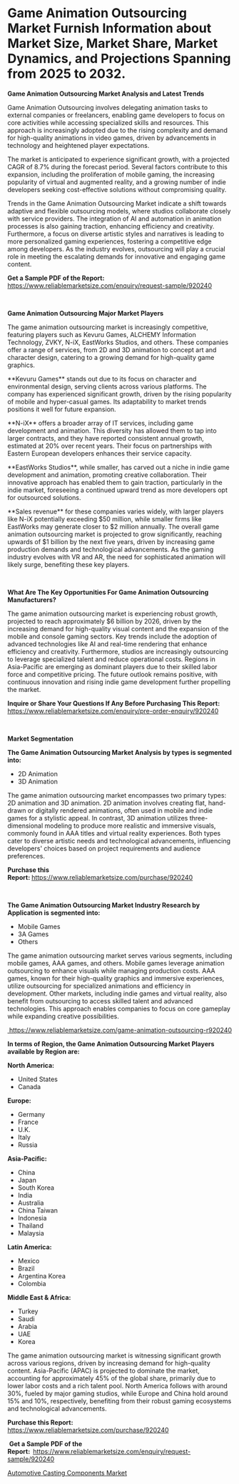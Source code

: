 <p><h1>Game Animation Outsourcing Market Furnish Information about Market Size, Market Share, Market Dynamics, and Projections Spanning from 2025 to 2032.</h1></p><p><strong>Game Animation Outsourcing Market Analysis and Latest Trends</strong></p>
<p><p>Game Animation Outsourcing involves delegating animation tasks to external companies or freelancers, enabling game developers to focus on core activities while accessing specialized skills and resources. This approach is increasingly adopted due to the rising complexity and demand for high-quality animations in video games, driven by advancements in technology and heightened player expectations.</p><p>The market is anticipated to experience significant growth, with a projected CAGR of 8.7% during the forecast period. Several factors contribute to this expansion, including the proliferation of mobile gaming, the increasing popularity of virtual and augmented reality, and a growing number of indie developers seeking cost-effective solutions without compromising quality. </p><p>Trends in the Game Animation Outsourcing Market indicate a shift towards adaptive and flexible outsourcing models, where studios collaborate closely with service providers. The integration of AI and automation in animation processes is also gaining traction, enhancing efficiency and creativity. Furthermore, a focus on diverse artistic styles and narratives is leading to more personalized gaming experiences, fostering a competitive edge among developers. As the industry evolves, outsourcing will play a crucial role in meeting the escalating demands for innovative and engaging game content.</p></p>
<p><strong>Get a Sample PDF of the Report:&nbsp;</strong> <a href="https://www.reliablemarketsize.com/enquiry/request-sample/920240?utm_campaign=2804&utm_medium=2&utm_source=Github&utm_content=ia&utm_term=06032025&utm_id=game-animation-outsourcing">https://www.reliablemarketsize.com/enquiry/request-sample/920240</a></p>
<p>&nbsp;</p>
<p><strong>Game Animation Outsourcing Major Market Players</strong></p>
<p><p>The game animation outsourcing market is increasingly competitive, featuring players such as Kevuru Games, ALCHEMY Information Technology, ZVKY, N-iX, EastWorks Studios, and others. These companies offer a range of services, from 2D and 3D animation to concept art and character design, catering to a growing demand for high-quality game graphics.</p><p>**Kevuru Games** stands out due to its focus on character and environmental design, serving clients across various platforms. The company has experienced significant growth, driven by the rising popularity of mobile and hyper-casual games. Its adaptability to market trends positions it well for future expansion.</p><p>**N-iX** offers a broader array of IT services, including game development and animation. This diversity has allowed them to tap into larger contracts, and they have reported consistent annual growth, estimated at 20% over recent years. Their focus on partnerships with Eastern European developers enhances their service capacity.</p><p>**EastWorks Studios**, while smaller, has carved out a niche in indie game development and animation, promoting creative collaboration. Their innovative approach has enabled them to gain traction, particularly in the indie market, foreseeing a continued upward trend as more developers opt for outsourced solutions.</p><p>**Sales revenue** for these companies varies widely, with larger players like N-iX potentially exceeding $50 million, while smaller firms like EastWorks may generate closer to $2 million annually. The overall game animation outsourcing market is projected to grow significantly, reaching upwards of $1 billion by the next five years, driven by increasing game production demands and technological advancements. As the gaming industry evolves with VR and AR, the need for sophisticated animation will likely surge, benefiting these key players.</p></p>
<p>&nbsp;</p>
<p><strong>What Are The Key Opportunities For Game Animation Outsourcing Manufacturers?</strong></p>
<p><p>The game animation outsourcing market is experiencing robust growth, projected to reach approximately $6 billion by 2026, driven by the increasing demand for high-quality visual content and the expansion of the mobile and console gaming sectors. Key trends include the adoption of advanced technologies like AI and real-time rendering that enhance efficiency and creativity. Furthermore, studios are increasingly outsourcing to leverage specialized talent and reduce operational costs. Regions in Asia-Pacific are emerging as dominant players due to their skilled labor force and competitive pricing. The future outlook remains positive, with continuous innovation and rising indie game development further propelling the market.</p></p>
<p><strong>Inquire or Share Your Questions If Any Before Purchasing This Report:</strong> <a href="https://www.reliablemarketsize.com/enquiry/pre-order-enquiry/920240?utm_campaign=2804&utm_medium=2&utm_source=Github&utm_content=ia&utm_term=06032025&utm_id=game-animation-outsourcing">https://www.reliablemarketsize.com/enquiry/pre-order-enquiry/920240</a></p>
<p>&nbsp;</p>
<p><strong>Market Segmentation</strong></p>
<p><strong>The Game Animation Outsourcing Market Analysis by types is segmented into:</strong></p>
<p><ul><li>2D Animation</li><li>3D Animation</li></ul></p>
<p><p>The game animation outsourcing market encompasses two primary types: 2D animation and 3D animation. 2D animation involves creating flat, hand-drawn or digitally rendered animations, often used in mobile and indie games for a stylistic appeal. In contrast, 3D animation utilizes three-dimensional modeling to produce more realistic and immersive visuals, commonly found in AAA titles and virtual reality experiences. Both types cater to diverse artistic needs and technological advancements, influencing developers' choices based on project requirements and audience preferences.</p></p>
<p><strong>Purchase this Report:&nbsp;</strong><a href="https://www.reliablemarketsize.com/purchase/920240?utm_campaign=2804&utm_medium=2&utm_source=Github&utm_content=ia&utm_term=06032025&utm_id=game-animation-outsourcing">https://www.reliablemarketsize.com/purchase/920240</a></p>
<p>&nbsp;</p>
<p><strong>The Game Animation Outsourcing Market Industry Research by Application is segmented into:</strong></p>
<p><ul><li>Mobile Games</li><li>3A Games</li><li>Others</li></ul></p>
<p><p>The game animation outsourcing market serves various segments, including mobile games, AAA games, and others. Mobile games leverage animation outsourcing to enhance visuals while managing production costs. AAA games, known for their high-quality graphics and immersive experiences, utilize outsourcing for specialized animations and efficiency in development. Other markets, including indie games and virtual reality, also benefit from outsourcing to access skilled talent and advanced technologies. This approach enables companies to focus on core gameplay while expanding creative possibilities.</p></p>
<p><a href="https://www.reliablemarketsize.com/game-animation-outsourcing-r920240?utm_campaign=2804&utm_medium=2&utm_source=Github&utm_content=ia&utm_term=06032025&utm_id=game-animation-outsourcing">&nbsp;https://www.reliablemarketsize.com/game-animation-outsourcing-r920240</a></p>
<p><strong>In terms of Region, the Game Animation Outsourcing Market Players available by Region are:</strong></p>
<p>
    <p> <strong> North America: </strong>
        <ul>
            <li>United States</li>
            <li>Canada</li>
        </ul>
        </p> 
    <p> <strong> Europe: </strong>
        <ul>
            <li>Germany</li>
            <li>France</li>
            <li>U.K.</li>
            <li>Italy</li>
            <li>Russia</li>
        </ul>
        </p> 
    <p> <strong> Asia-Pacific: </strong>
        <ul>
            <li>China</li>
            <li>Japan</li>
            <li>South Korea</li>
            <li>India</li>
            <li>Australia</li>
            <li>China Taiwan</li>
            <li>Indonesia</li>
            <li>Thailand</li>
            <li>Malaysia</li>
        </ul>
        </p> 
    <p> <strong> Latin America: </strong>
        <ul>
            <li>Mexico</li>
            <li>Brazil</li>
            <li>Argentina Korea</li>
            <li>Colombia</li>
        </ul>
        </p> 
    <p> <strong> Middle East & Africa: </strong>
        <ul>
            <li>Turkey</li>
            <li>Saudi</li>
            <li>Arabia</li>
            <li>UAE</li>
            <li>Korea</li>
        </ul>
    </p>
    </p>
<p><p>The game animation outsourcing market is witnessing significant growth across various regions, driven by increasing demand for high-quality content. Asia-Pacific (APAC) is projected to dominate the market, accounting for approximately 45% of the global share, primarily due to lower labor costs and a rich talent pool. North America follows with around 30%, fueled by major gaming studios, while Europe and China hold around 15% and 10%, respectively, benefiting from their robust gaming ecosystems and technological advancements.</p></p>
<p><strong>Purchase this Report: </strong><a href="https://www.reliablemarketsize.com/purchase/920240?utm_campaign=2804&utm_medium=2&utm_source=Github&utm_content=ia&utm_term=06032025&utm_id=game-animation-outsourcing">https://www.reliablemarketsize.com/purchase/920240</a></p>
<p>&nbsp;<strong>Get a Sample PDF of the Report:&nbsp;&nbsp;</strong><a href="https://www.reliablemarketsize.com/enquiry/request-sample/920240?utm_campaign=2804&utm_medium=2&utm_source=Github&utm_content=ia&utm_term=06032025&utm_id=game-animation-outsourcing">https://www.reliablemarketsize.com/enquiry/request-sample/920240</a></p>
<p><strong></strong></p>
<p><p><a href="https://github.com/watzondechao/Market-Research-Report-List-1/blob/main/automotive-casting-components-market.md?utm_campaign=2804&utm_medium=2&utm_source=Github&utm_content=ia&utm_term=06032025&utm_id=game-animation-outsourcing">Automotive Casting Components Market</a></p></p>